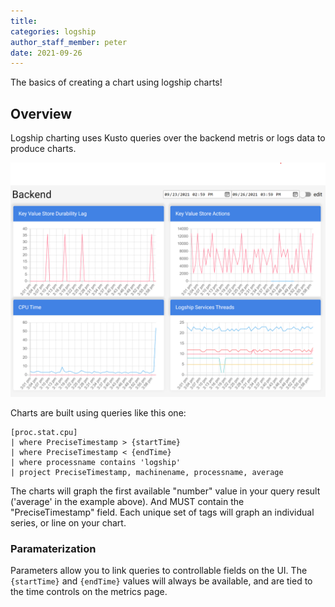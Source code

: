 ```yaml
---
title: 
categories: logship
author_staff_member: peter
date: 2021-09-26
---
```


The basics of creating a chart using logship charts!

## Overview
Logship charting uses Kusto queries over the backend metris or logs data to produce charts.

![Logship Charts screenshot](/images/screenshots/2021-09-26/logship_charts.png)

Charts are built using queries like this one: 
```kusto
[proc.stat.cpu] 
| where PreciseTimestamp > {startTime}
| where PreciseTimestamp < {endTime}
| where processname contains 'logship'
| project PreciseTimestamp, machinename, processname, average
```

The charts will graph the first available "number" value in your query result ('average' in the example above). And MUST contain the "PreciseTimestamp" field. Each unique set of tags will graph an individual series, or line on your chart.

### Paramaterization
Parameters allow you to link queries to controllable fields on the UI. The `{startTime}` and `{endTime}` values will always be available, and are tied to the time controls on the metrics page.